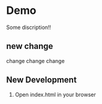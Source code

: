 # Demo

Some discription!!

## new change

change change change

## New Development

1. Open index.html in your browser

